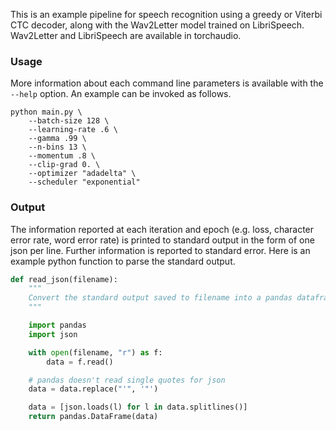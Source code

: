 This is an example pipeline for speech recognition using a greedy or Viterbi CTC decoder, along with the Wav2Letter model trained on LibriSpeech. Wav2Letter and LibriSpeech are available in torchaudio.

### Usage

More information about each command line parameters is available with the `--help` option. An example can be invoked as follows.
```
python main.py \
    --batch-size 128 \
    --learning-rate .6 \
    --gamma .99 \
    --n-bins 13 \
    --momentum .8 \
    --clip-grad 0. \
    --optimizer "adadelta" \
    --scheduler "exponential"
```

### Output

The information reported at each iteration and epoch (e.g. loss, character error rate, word error rate) is printed to standard output in the form of one json per line. Further information is reported to standard error. Here is an example python function to parse the standard output.
```python
def read_json(filename):
	"""
	Convert the standard output saved to filename into a pandas dataframe for analysis.
	"""

	import pandas
	import json

    with open(filename, "r") as f:
        data = f.read()

    # pandas doesn't read single quotes for json
    data = data.replace("'", '"')

    data = [json.loads(l) for l in data.splitlines()]
    return pandas.DataFrame(data)
```
